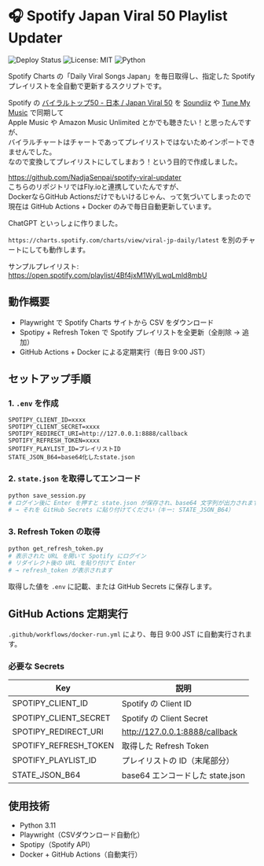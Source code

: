 # 🎧 Spotify Japan Viral 50 Playlist Updater

![Deploy Status](https://github.com/NadjaSenpai/spotify-viral-updater-ga/actions/workflows/docker-run.yml/badge.svg)
![License: MIT](https://img.shields.io/badge/License-MIT-yellow.svg)
![Python](https://img.shields.io/badge/Python-3.11%2B-blue)

Spotify Charts の「Daily Viral Songs Japan」を毎日取得し、指定した Spotify プレイリストを全自動で更新するスクリプトです。

Spotify の [バイラルトップ50 - 日本 / Japan Viral 50](https://open.spotify.com/playlist/37i9dQZEVXbINTEnbFeb8d) を [Soundiiz](https://soundiiz.com/ja/) や [Tune My Music](https://www.tunemymusic.com/jp) で同期して  
Apple Music や Amazon Music Unlimited とかでも聴きたい！と思ったんですが、  
バイラルチャートはチャートであってプレイリストではないためインポートできませんでした。  
なので変換してプレイリストにしてしまおう！という目的で作成しました。  

https://github.com/NadjaSenpai/spotify-viral-updater  
こちらのリポジトリではFly.ioと連携していたんですが、  
DockerならGitHub Actionsだけでもいけるじゃん、って気づいてしまったので  
現在は GitHub Actions + Docker のみで毎日自動更新しています。

ChatGPT といっしょに作りました。

`https://charts.spotify.com/charts/view/viral-jp-daily/latest` を別のチャートにしても動作します。

サンプルプレイリスト:  
https://open.spotify.com/playlist/4Bf4jxM1WylLwqLmld8mbU

## 動作概要

- Playwright で Spotify Charts サイトから CSV をダウンロード
- Spotipy + Refresh Token で Spotify プレイリストを全更新（全削除 → 追加）
- GitHub Actions + Docker による定期実行（毎日 9:00 JST）

## セットアップ手順

### 1. `.env` を作成

```env
SPOTIPY_CLIENT_ID=xxxx
SPOTIPY_CLIENT_SECRET=xxxx
SPOTIPY_REDIRECT_URI=http://127.0.0.1:8888/callback
SPOTIFY_REFRESH_TOKEN=xxxx
SPOTIFY_PLAYLIST_ID=プレイリストID
STATE_JSON_B64=base64化したstate.json
```

### 2. `state.json` を取得してエンコード

```bash
python save_session.py
# ログイン後に Enter を押すと state.json が保存され、base64 文字列が出力されます
# → それを GitHub Secrets に貼り付けてください（キー: STATE_JSON_B64）
```

### 3. Refresh Token の取得

```bash
python get_refresh_token.py
# 表示された URL を開いて Spotify にログイン
# リダイレクト後の URL を貼り付けて Enter
# → refresh_token が表示されます
```

取得した値を `.env` に記載、または GitHub Secrets に保存します。

## GitHub Actions 定期実行

`.github/workflows/docker-run.yml` により、毎日 9:00 JST に自動実行されます。

### 必要な Secrets

| Key                    | 説明                            |
|------------------------|---------------------------------|
| SPOTIPY_CLIENT_ID      | Spotify の Client ID           |
| SPOTIPY_CLIENT_SECRET  | Spotify の Client Secret       |
| SPOTIPY_REDIRECT_URI   | http://127.0.0.1:8888/callback |
| SPOTIFY_REFRESH_TOKEN  | 取得した Refresh Token         |
| SPOTIFY_PLAYLIST_ID    | プレイリストの ID（末尾部分）  |
| STATE_JSON_B64         | base64 エンコードした state.json |

## 使用技術

- Python 3.11
- Playwright（CSVダウンロード自動化）
- Spotipy（Spotify API）
- Docker + GitHub Actions（自動実行）
